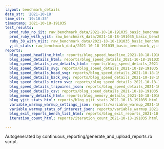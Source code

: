 ```yaml
---
layout: benchmark_details
date_str: '2021-10-18'
time_str: '19:10:35'
timestamp: 2021-10-18-191035
test_results:
  prod_ruby_no_jit: raw_benchmark_data/2021-10-18-191035_basic_benchmark_prod_ruby_no_jit.json
  prod_ruby_with_yjit: raw_benchmark_data/2021-10-18-191035_basic_benchmark_prod_ruby_with_yjit.json
  ruby_30_with_mjit: raw_benchmark_data/2021-10-18-191035_basic_benchmark_ruby_30_with_mjit.json
  yjit_stats: raw_benchmark_data/2021-10-18-191035_basic_benchmark_yjit_stats.json
reports:
  blog_speed_headline_html: reports/blog_speed_headline_2021-10-18-191035.html
  blog_speed_details_html: reports/blog_speed_details_2021-10-18-191035.html
  blog_speed_details_raw_details_html: reports/blog_speed_details_2021-10-18-191035.raw_details.html
  blog_speed_details_svg: reports/blog_speed_details_2021-10-18-191035.svg
  blog_speed_details_head_svg: reports/blog_speed_details_2021-10-18-191035.head.svg
  blog_speed_details_back_svg: reports/blog_speed_details_2021-10-18-191035.back.svg
  blog_speed_details_micro_svg: reports/blog_speed_details_2021-10-18-191035.micro.svg
  blog_speed_details_tripwires_json: reports/blog_speed_details_2021-10-18-191035.tripwires.json
  blog_speed_details_csv: reports/blog_speed_details_2021-10-18-191035.csv
  blog_memory_details_html: reports/blog_memory_details_2021-10-18-191035.html
  blog_yjit_stats_html: reports/blog_yjit_stats_2021-10-18-191035.html
  variable_warmup_warmup_settings_json: reports/variable_warmup_2021-10-18-191035.warmup_settings.json
  variable_warmup_stats_of_interest_json: reports/variable_warmup_2021-10-18-191035.stats_of_interest.json
  blog_exit_reports_bench_list_html: reports/blog_exit_reports_2021-10-18-191035.bench_list.html
  iteration_count_html: reports/iteration_count_2021-10-18-191035.html

---
```

Autogenerated by continuous_reporting/generate_and_upload_reports.rb script.
